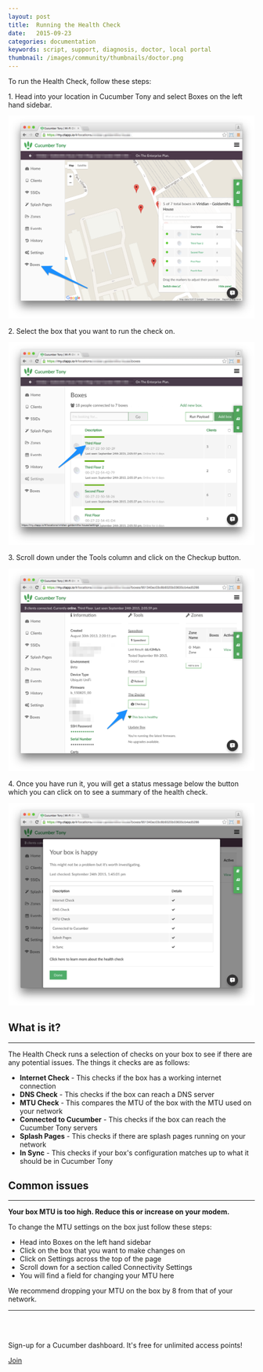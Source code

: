 ```yaml
---
layout: post
title:  Running the Health Check
date:   2015-09-23
categories: documentation
keywords: script, support, diagnosis, doctor, local portal
thumbnail: /images/community/thumbnails/doctor.png
---
```


To run the Health Check, follow these steps:

1\. Head into your location in Cucumber Tony and select Boxes on the left hand sidebar.

<div class="text-center">
<img src="/images/community/tutorials/health-check/1.png">
</div>

2\. Select the box that you want to run the check on.

<div class="text-center">
<img src="/images/community/tutorials/health-check/2.png">
</div>

3\. Scroll down under the Tools column and click on the Checkup button.

<div class="text-center">
<img src="/images/community/tutorials/health-check/3.png">
</div>

4\. Once you have run it, you will get a status message below the button which you can click on to see a summary of the health check.

<div class="text-center">
<img src="/images/community/tutorials/health-check/4.png">
</div>

<h2>What is it?</h2>
<hr>
<p>The Health Check runs a selection of checks on your box to see if there are any potential issues. The things it checks are as follows:
</p>
<ul>
<li><b>Internet Check</b> - This checks if the box has a working internet connection</li>
<li><b>DNS Check</b> - This checks if the box can reach a DNS server</li>
<li><b>MTU Check</b> - This compares the MTU of the box with the MTU used on your network</li>
<li><b>Connected to Cucumber</b> - This checks if the box can reach the Cucumber Tony servers</li>
<li><b>Splash Pages</b> - This checks if there are splash pages running on your network</li>
<li><b>In Sync</b> - This checks if your box's configuration matches up to what it should be in Cucumber Tony</li>
</ul>

<h2>Common issues</h2>
<hr>
<p><strong>Your box MTU is too high. Reduce this or increase on your modem.</strong>
</p>
<p>To change the MTU settings on the box just follow these steps:
</p>
<ul>
<li>Head into Boxes on the left hand sidebar</li>
<li>Click on the box that you want to make changes on</li>
<li>Click on Settings across the top of the page</li>
<li>Scroll down for a section called Connectivity Settings</li>
<li>You will find a field for changing your MTU here</li>
</ul>
<p>We recommend dropping your MTU on the box by 8 from that of your network.
</p>
<hr>
<br><br>
<div class="text-center">
<p>Sign-up for a Cucumber dashboard. It's free for unlimited access points!</p>
<a href="https://my.ctapp.io/#/create" class="button large success">Join</a>
</div>
<br><br>
<br><br>
<br><br>
